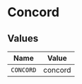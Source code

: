 # Concord


## Values

| Name      | Value     |
| --------- | --------- |
| `CONCORD` | concord   |
